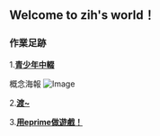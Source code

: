 ## Welcome to zih's world！

### 作業足跡

1.**[青少年中輟](https://drive.google.com/file/d/1AWstmHcsNNsRHOdswi4CVpwHB6-KRIAt/view?usp=sharing)**

概念海報
![Image](https://i.imgur.com/Hvh7SXq.jpg)

2.**[渡~](https://docs.google.com/presentation/d/1K8gadJgCLoABcs4Gb9hnDKlzUWX9VHv-QneO-fr1yYY/edit?usp=sharing)**

3.**[用eprime做遊戲！](https://drive.google.com/file/d/1Ls9F_l_4cFwpPvPuzqyO09Z_qKBrV-4L/view?usp=sharing)**
